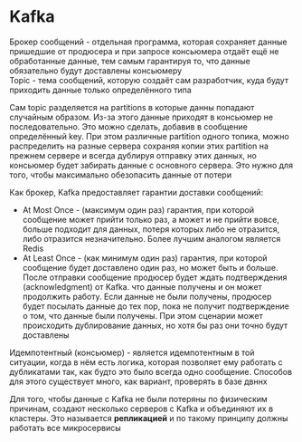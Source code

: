 # Kafka

Брокер сообщений - отдельная программа, которая сохраняет данные пришедшие от продюсера и при запросе консьюмера отдаёт ещё не обработанные данные, тем самым гарантируя то, что данные обязательно будут доставлены консьюмеру  
Topic - тема сообщений, которую создаёт сам разработчик, куда будут приходить данные только определённого типа  

Сам topic разделяется на partitions в которые данны попадают случайным образом. Из-за этого данные приходят в консьюмер не последовательно. Это можно сделать, добавив в сообщение определённый key. При этом различные partition одного топика, можно распределить на разные сервера сохраняя копии этих partition на прежнем сервере и всегда дублируя отправку этих данных, но консьюмер будет забирать данные с основного сервера. Это нужно для того, чтобы максимально обезопасить данные от потери

Как брокер, Kafka предоставляет гарантии доставки сообщений:
* At Most Once - (максимум один раз) гарантия, при которой сообщение может прийти только раз, а может и не прийти вовсе, больше подходит для данных, потеря которых либо не отразится, либо отразится незначительно. Более лучшим аналогом является Redis
* At Least Once - (как минимум один раз) гарантия, при которой сообщение будет доставлено один раз, но может быть и больше. После отправки сообщение продюсер будет ждать подтверждения (acknowledgment) от Kafka. что данные получены и он может продолжить работу. Если данные не были получены, продюсер будет посылать данные до тех пор, пока не получит подтверждение о том, что данные были получены. При этом сценарии может происходить дублирование данных, но хотя бы раз они точно будут доставлены

Идемпотентный (консьюмер) - является идемпотентным в той ситуации, когда в нём есть логика, которая позволяет ему работать с дубликатами так, как будто это было всегда одно сообщение. Способов для этого существует много, как вариант, проверять в базе двннх 

Для того, чтобы данные с Kafka не были потеряны по физическим причинам, создают несколько серверов с Kafka и объединяют их в кластеры. Это называется **репликацией** и по такому принципу должны работать все микросервисы
